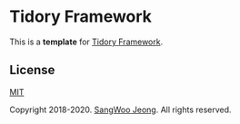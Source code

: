 # Tidory Framework

This is a **template** for [Tidory Framework](http://www.tidory.com).

## License

[MIT](https://github.com/tidory/tidory/blob/master/LICENSE)

Copyright 2018-2020. [SangWoo Jeong](https://github.com/pronist). All rights reserved.

